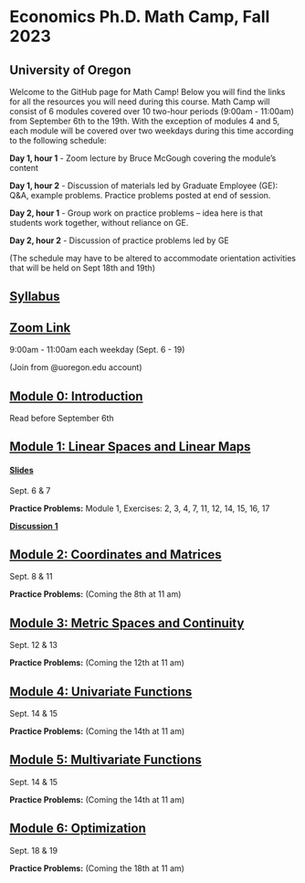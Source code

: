 # Economics Ph.D. Math Camp, Fall 2023
## University of Oregon

Welcome to the GitHub page for Math Camp! Below you will find the links for all the resources you will need during this course. Math Camp will consist of 6 modules covered over 10 two-hour periods (9:00am - 11:00am) from September 6th to the 19th. With the exception of modules 4 and 5, each module will be covered over two weekdays during this time according to the following schedule:

**Day 1, hour 1** - Zoom lecture by Bruce McGough covering the module’s content

**Day 1, hour 2** - Discussion of materials led by Graduate Employee (GE): Q&A, example problems. Practice problems posted at end of session.

**Day 2, hour 1** - Group work on practice problems – idea here is that students work together, without reliance on GE.

**Day 2, hour 2** - Discussion of practice problems led by GE

(The schedule may have to be altered to accommodate orientation activities that will be held on Sept 18th and 19th)

## [Syllabus](https://github.com/ojetton/math-camp-2023/blob/main/UO_math_camp_syllabus_2023.pdf)

## [Zoom Link](https://uoregon.zoom.us/j/96357721832)

9:00am - 11:00am each weekday (Sept. 6 - 19)

(Join from @uoregon.edu account)

## [Module 0: Introduction](https://github.com/ojetton/math-camp-2023/blob/main/Module_0.pdf)
Read before September 6th

## [Module 1: Linear Spaces and Linear Maps](https://github.com/ojetton/math-camp-2023/blob/main/Module_1.pdf)

#### [Slides](https://github.com/ojetton/math-camp-2023/blob/main/Module_1_slides.pdf)
Sept. 6 & 7

**Practice Problems:** Module 1, Exercises: 2, 3, 4, 7, 11, 12, 14, 15, 16, 17

**[Discussion 1](https://github.com/ojetton/math-camp-2023/blob/main/discussion_1.pdf)**

## [Module 2: Coordinates and Matrices](https://github.com/ojetton/math-camp-2023/blob/main/module_2.pdf)
Sept. 8 & 11

**Practice Problems:** (Coming the 8th at 11 am)

## [Module 3: Metric Spaces and Continuity](https://github.com/ojetton/math-camp-2023/blob/main/module_3.pdf)
Sept. 12 & 13

**Practice Problems:** (Coming the 12th at 11 am)

## [Module 4: Univariate Functions](https://github.com/ojetton/math-camp-2023/blob/main/Module_4.pdf)
Sept. 14 & 15

**Practice Problems:** (Coming the 14th at 11 am)

## [Module 5: Multivariate Functions](https://github.com/ojetton/math-camp-2023/blob/main/Module_5.pdf)
Sept. 14 & 15

**Practice Problems:** (Coming the 14th at 11 am)

## [Module 6: Optimization](https://github.com/ojetton/math-camp-2023/blob/main/Module_6.pdf)
Sept. 18 & 19

**Practice Problems:** (Coming the 18th at 11 am)

